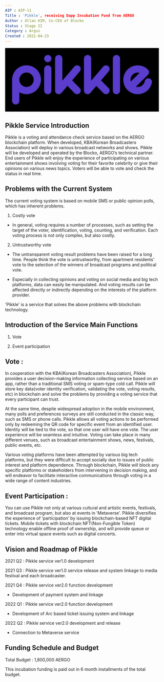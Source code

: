 ```yaml
---
AIP : AIP-11
Title : 'Pikkle', receiving Dapp Incubation Fund from AERGO
Author : Allan KIM, Co-CEO of Blocko
Status : Stage II
Category : Argus
Created : 2021-04-23
---
```


![](https://raw.githubusercontent.com/aergoio/agora/master/AIPs/resources/pikkle.jpg)

## Pikkle Service Introduction

Pikkle is a voting and attendance check service based on the AERGO blockchain platform. When developed,  KBA(Korean Broadcasters Association) will deploy in various broadcast networks and shows.  Pikkle will be developed and operated by the Blocko, AERGO’s technical partner. End users of Pikkle will enjoy the experience of participating on various entertainment shows involving voting for their favorite celebrity or give their opinions on various news topics. Voters will be able to vote and check the status in real time. 

## Problems with the Current System

The current voting system is based on mobile SMS or public opinion polls, which has inherent problems.

1. Costly vote
- In general, voting requires a number of processes, such as setting the target of the voter, identification, voting, counting, and verification. Each voting process is not only complex, but also costly.

2. Untrustworthy vote
- The untransparent voting result problems have been raised for a long time. People think the vote is untrustworthy, from apartment residents' vote to the selection of the winners of broadcast programs and political vote.
   
- Especially in collecting opinions and voting on social media and big tech platforms, data can easily be manipulated. And voting results can be affected directly or indirectly depending on the interests of the platform provider. 

'Pikkle' is a service that solves the above problems with blockchain technology.

## Introduction of the Service Main Functions 

1. Vote

2. Event participation

## Vote :

In cooperation with the KBA(Korean Broadcasters Association), Pikkle provides a user decision-making information collecting service based on an app, rather than a traditional SMS voting or spam-type cold call. Pikkle will store key data(voter identity verification, validating the vote, voting results, etc) in blockchain and solve the problems by providing a voting service that every participant can trust. 

At the same time, despite widespread adoption in the mobile environment, many polls and preferences surveys are still conducted in the classic way, such as SMS or phone calls. Pikkle allows all voting actions to be performed only by redeeming the QR code for specific event from an identified user.  Identity will be tied to the vote, so that one user will have one vote.  The user experience will be seamless and intuitive.  Voting can take place in many different venues, such as broadcast entertainment shows, news, festivals, public events, etc.  

Various voting platforms have been attempted by various big tech platforms, but they were difficult to accept socially due to issues of public interest and platform dependence. Through blockchain, Pikkle will block any specific platforms or stakeholders from intervening in decision making, and will endeavor to facilitate interactive communications through voting in a wide range of content industries.

## Event Participation :

You can use Pikkle not only at various cultural and artistic events, festivals, and broadcast program, but also at events in 'Metaverse'. Pikkle diversifies the experience of ‘participation’ by issuing blockchain-based NFT digital tickets.
Mobile tickets with blockchain NFT(Non-Fungible Token) technology enable offline proof of ownership, and will provide queue or enter into virtual space events such as digital concerts.


## Vision and Roadmap of Pikkle

2021 Q2 : Pikkle service ver1.0 development

2021 Q3 : Pikkle service ver1.0 service release and system linkage to media festival and each broadcaster.

2021 Q4 : Pikkle service ver2.0 function development
 - Development of payment system and linkage

2022 Q1 : Pikkle service ver2.0 function development
 - Development of Arc based ticket issuing system and linkage

2022 Q2 : Pikkle service ver2.0 development and release
 - Connection to Metaverse service


## Funding Schedule and Budget

Total Budget : 1,800,000 AERGO

This incubation funding is paid out in 6 month installments of the total budget.
